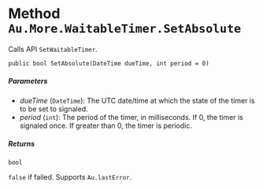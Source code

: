 # Method `Au.More.WaitableTimer.SetAbsolute`

Calls API `SetWaitableTimer`.

```
public bool SetAbsolute(DateTime dueTime, int period = 0)
```

##### Parameters

- *dueTime*  (`DateTime`):
    The UTC date/time at which the state of the timer is to be set to signaled.
- *period*  (`int`):
    The period of the timer, in milliseconds. If 0, the timer is signaled once. If greater than 0, the timer is periodic.

##### Returns

`bool`

`false` if failed. Supports `Au.lastError`.